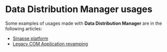 # **Data Distribution Manager** usages

Some examples of usages made with **Data Distribution Manager** are in the following articles:
* [Sinapse platform](sinapse.md)
* [Legacy COM Application revamping](legacy_application_revamp.md)